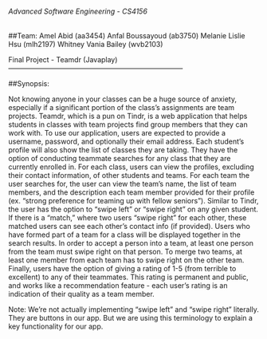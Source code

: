 ###### Advanced Software Engineering - CS4156 ######

##Team:
Amel Abid (aa3454)
Anfal Boussayoud (ab3750)
Melanie Lislie Hsu (mlh2197)
Whitney Vania Bailey (wvb2103)

Final Project - Teamdr (Javaplay)
—————————————————————————

##Synopsis:

Not knowing anyone in your classes can be a huge source of anxiety, especially if a significant portion of the class’s assignments are team projects. Teamdr, which is a pun on Tindr, is a web application that helps students in classes with team projects find group members that they can work with.
To use our application, users are expected to provide a username, password, and optionally their email address. Each student’s profile will also show the list of classes they are taking. They have the option of conducting teammate searches for any class that they are currently enrolled in. For each class, users can view the profiles, excluding their contact information, of other students and teams. For each team the user searches for, the user can view the team’s name, the list of team members, and the description each team member provided for their profile (ex. “strong preference for teaming up with fellow seniors”). Similar to Tindr, the user has the option to “swipe left” or “swipe right” on any given student. If there is a “match,” where two users “swipe right” for each other, these matched users can see each other’s contact info (if provided). Users who have formed part of a team for a class will be displayed together in the search results. In order to accept a person into a team, at least one person from the team must swipe right on that person. To merge two teams, at least one member from each team has to swipe right on the other team. 
Finally, users have the option of giving a rating of 1-5 (from terrible to excellent) to any of their teammates. This rating is permanent and public, and works like a recommendation feature - each user’s rating is an indication of their quality as a team member.
					
Note: We’re not actually implementing “swipe left” and “swipe right” literally. They are buttons in our app. But we are using this terminology to explain a key functionality for our app.
